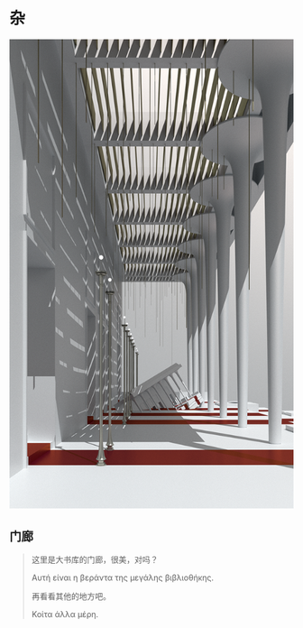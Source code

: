 # 杂
![](MAINPICS\A2.png)
## 门廊
> 这里是大书库的门廊，很美，对吗？
> 
> Αυτή είναι η βεράντα της μεγάλης βιβλιοθήκης.
>
> 再看看其他的地方吧。
>
> Κοίτα άλλα μέρη.